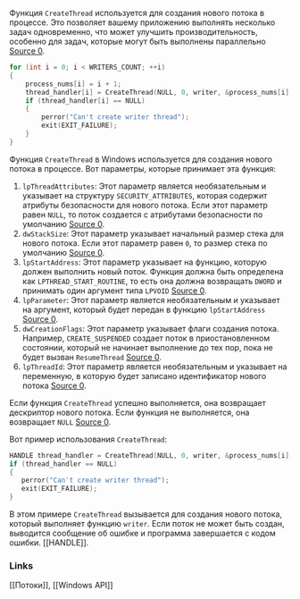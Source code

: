 Функция `CreateThread` используется для создания нового потока в процессе. Это позволяет вашему приложению выполнять несколько задач одновременно, что может улучшить производительность, особенно для задач, которые могут быть выполнены параллельно [Source 0](https://learn.microsoft.com/en-us/windows/win32/api/processthreadsapi/nf-processthreadsapi-createthread).

```c
for (int i = 0; i < WRITERS_COUNT; ++i)
{
	process_nums[i] = i + 1;
	thread_handler[i] = CreateThread(NULL, 0, writer, &process_nums[i], 0, &thread_id[i]);
	if (thread_handler[i] == NULL)
	{
		perror("Can't create writer thread");
		exit(EXIT_FAILURE);
	}
}
```

Функция `CreateThread` в Windows используется для создания нового потока в процессе. Вот параметры, которые принимает эта функция:

1. `lpThreadAttributes`: Этот параметр является необязательным и указывает на структуру `SECURITY_ATTRIBUTES`, которая содержит атрибуты безопасности для нового потока. Если этот параметр равен `NULL`, то поток создается с атрибутами безопасности по умолчанию [Source 0](https://learn.microsoft.com/en-us/windows/win32/api/processthreadsapi/nf-processthreadsapi-createthread).
2. `dwStackSize`: Этот параметр указывает начальный размер стека для нового потока. Если этот параметр равен `0`, то размер стека по умолчанию [Source 0](https://learn.microsoft.com/en-us/windows/win32/api/processthreadsapi/nf-processthreadsapi-createthread).
3. `lpStartAddress`: Этот параметр указывает на функцию, которую должен выполнить новый поток. Функция должна быть определена как `LPTHREAD_START_ROUTINE`, то есть она должна возвращать `DWORD` и принимать один аргумент типа `LPVOID` [Source 0](https://learn.microsoft.com/en-us/windows/win32/api/processthreadsapi/nf-processthreadsapi-createthread).
4. `lpParameter`: Этот параметр является необязательным и указывает на аргумент, который будет передан в функцию `lpStartAddress` [Source 0](https://learn.microsoft.com/en-us/windows/win32/api/processthreadsapi/nf-processthreadsapi-createthread).
5. `dwCreationFlags`: Этот параметр указывает флаги создания потока. Например, `CREATE_SUSPENDED` создает поток в приостановленном состоянии, который не начинает выполнение до тех пор, пока не будет вызван `ResumeThread` [Source 0](https://learn.microsoft.com/en-us/windows/win32/api/processthreadsapi/nf-processthreadsapi-createthread).
6. `lpThreadId`: Этот параметр является необязательным и указывает на переменную, в которую будет записано идентификатор нового потока [Source 0](https://learn.microsoft.com/en-us/windows/win32/api/processthreadsapi/nf-processthreadsapi-createthread).

Если функция `CreateThread` успешно выполняется, она возвращает дескриптор нового потока. Если функция не выполняется, она возвращает `NULL` [Source 0](https://learn.microsoft.com/en-us/windows/win32/api/processthreadsapi/nf-processthreadsapi-createthread).

Вот пример использования `CreateThread`:

```cpp
HANDLE thread_handler = CreateThread(NULL, 0, writer, &process_nums[i], 0, &thread_id[i]);
if (thread_handler == NULL)
{
   perror("Can't create writer thread");
   exit(EXIT_FAILURE);
}
```

В этом примере `CreateThread` вызывается для создания нового потока, который выполняет функцию `writer`. Если поток не может быть создан, выводится сообщение об ошибке и программа завершается с кодом ошибки. [[HANDLE]].

### Links
[[Потоки]], [[Windows API]]
